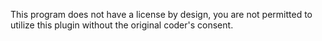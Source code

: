 This program does not have a license by design, you are not permitted to utilize this plugin without the original coder's consent.
